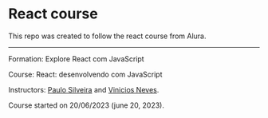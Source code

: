 # React course
This repo was created to follow the react course from Alura. 

---

Formation: Explore React com JavaScript

Course: React: desenvolvendo com JavaScript

Instructors: [Paulo Silveira](https://www.linkedin.com/in/paulosilveira/) and [Vinicios Neves](https://www.linkedin.com/in/vinny-neves/).

Course started on 20/06/2023 (june 20, 2023).
